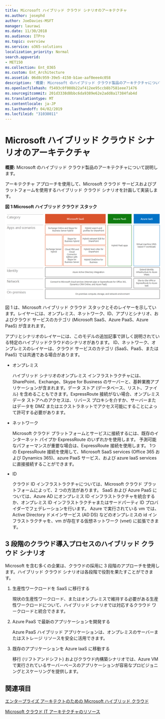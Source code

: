 ```yaml
---
title: Microsoft ハイブリッド クラウド シナリオのアーキテクチャ
ms.author: josephd
author: JoeDavies-MSFT
manager: laurawi
ms.date: 11/30/2018
ms.audience: ITPro
ms.topic: overview
ms.service: o365-solutions
localization_priority: Normal
search.appverid:
- MET150
ms.collection: Ent_O365
ms.custom: Ent_Architecture
ms.assetid: 06d8c959-39e5-4150-b1ae-aaf0eee4c058
description: '概要: Microsoft のハイブリッド クラウド製品のアーキテクチャについて説明します。'
ms.openlocfilehash: f5493c0f008b22af412ee95ccb8b7581eee71476
ms.sourcegitcommit: 201d3338d8bbc6da9389e62e2add8a17384fab4d
ms.translationtype: MT
ms.contentlocale: ja-JP
ms.lasthandoff: 04/02/2019
ms.locfileid: "31038011"
---
```

# <a name="architecture-of-microsoft-hybrid-cloud-scenarios"></a>Microsoft ハイブリッド クラウド シナリオのアーキテクチャ

 **概要:** Microsoft のハイブリッド クラウド製品のアーキテクチャについて説明します。
  
アーキテクチャ アプローチを使用して、Microsoft クラウド サービスおよびプラットフォームを使用するハイブリッド クラウド シナリオを計画して実装します。
  
**図 1:Microsoft ハイブリッド クラウド スタック**

![Microsoft ハイブリッド クラウド スタック](media/Hybrid-Poster/Hybrid-Cloud-Stack.png)
  
図 1 は、Microsoft ハイブリッド クラウド スタックとそのレイヤーを示しています。レイヤーには、オンプレミス、ネットワーク、ID、アプリとシナリオ、およびクラウド サービスのカテゴリ (Microsoft SaaS、Azure PaaS、Azure PaaS) が含まれます。
  
アプリとシナリオのレイヤーには、このモデルの追加記事で詳しく説明されている特定のハイブリッドクラウドのシナリオがあります。 ID、ネットワーク、オンプレミスのレイヤーは、クラウド サービスのカテゴリ (SaaS、PaaS、または PaaS) では共通である場合があります。
  
- オンプレミス
    
    ハイブリッド シナリオのオンプレミス インフラストラクチャには、SharePoint、Exchange、Skype for Business のサーバーと、基幹業務アプリケーションが含まれます。データ ストア (データベース、リスト、ファイル) を含めることもできます。ExpressRoute 接続がない場合、オンプレミス データ ストアへのアクセスは、リバース プロキシを介すか、サーバーまたはデータを DMZ またはエクストラネットでアクセス可能にすることによって許可する必要があります。
    
- ネットワーク
    
    Microsoft クラウド プラットフォームとサービスに接続するには、既存のインターネット パイプか ExpressRoute のいずれかを使用します。 予測可能なパフォーマンスが重要な場合は、ExpressRoute 接続を使用します。 1つの ExpressRoute 接続を使用して、Microsoft SaaS services (Office 365 および Dynamics 365)、azure PaaS サービス、および azure IaaS services に直接接続することができます。
    
- ID
    
    クラウド ID インフラストラクチャについては、Microsoft クラウド プラットフォームによって、2 つの方法があります。 SaaS および Azure PaaS については、Azure AD にオンプレミス ID インフラストラクチャを統合するか、オンプレミス ID インフラストラクチャまたはサードパーティ ID プロバイダーでフェデレーションを行います。 Azure で実行されている vm では、Active Directory ドメインサービス (AD DS) などのオンプレミスの id インフラストラクチャを、vm が存在する仮想ネットワーク (vnet) に拡張できます。
    
## <a name="hybrid-cloud-scenarios-for-the-three-phase-cloud-adoption-process"></a>3 段階のクラウド導入プロセスのハイブリッド クラウド シナリオ

Microsoft を含む多くの企業は、クラウドの採用に 3 段階のアプローチを使用します。ハイブリッド クラウド シナリオは各段階で役割を果たすことができます。
  
1. 生産性ワークロードを SaaS に移行する
    
    現状の生産性ワークロード、またはオンプレミスで維持する必要がある生産性ワークロードについて、ハイブリッド シナリオでは対応するクラウド ワークロードと統合できます。
    
2. Azure PaaS で最新のアプリケーションを開発する
    
    Azure PaaS ハイブリッド アプリケーションは、オンプレミスのサーバーまたはストレージ リソースを安全に活用できます。
    
3. 既存のアプリケーションを Azure IaaS に移動する
    
    移行 (リフトアンドシフト) およびクラウド内構築シナリオでは、Azure VM で実行されているサーバーベースのアプリケーションが容易なプロビジョニングとスケーリングを提供します。
    
## <a name="see-also"></a>関連項目

[エンタープライズ アーキテクトのための Microsoft ハイブリッド クラウド](microsoft-hybrid-cloud-for-enterprise-architects.md)
  
[Microsoft クラウド IT アーキテクチャのリソース](microsoft-cloud-it-architecture-resources.md)

